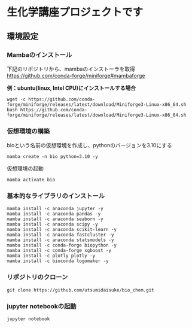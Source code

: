 # 生化学講座プロジェクトです

## 環境設定

### Mambaのインストール
下記のリポジトリから、mambaのインストーラを取得<br>
https://github.com/conda-forge/miniforge#mambaforge

**例：ubuntu(linux, Intel CPU)にインストールする場合**<br>
```
wget -c https://github.com/conda-forge/miniforge/releases/latest/download/Miniforge3-Linux-x86_64.sh
bash https://github.com/conda-forge/miniforge/releases/latest/download/Miniforge3-Linux-x86_64.sh
```

### 仮想環境の構築
bioという名前の仮想環境を作成し、pythonのバージョンを3.10にする
```
mamba create -n bio python=3.10 -y
```
仮想環境の起動
```
mamba activate bio
```

### 基本的なライブラリのインストール
```
mamba install -c anaconda jupyter -y
mamba install -c anaconda pandas -y
mamba install -c anaconda seaborn -y
mamba install -c anaconda scipy -y
mamba install -c anaconda scikit-learn -y
mamba install -c anaconda fastcluster -y
mamba install -c anaconda statsmodels -y
mamba install -c conda-forge biopython -y
mamba install -c conda-forge xgboost -y
mamba install -c plotly plotly -y
mamba install -c bioconda logomaker -y

```

### リポジトリのクローン
```
git clone https://github.com/utsumidaisuke/bio_chem.git
```

### jupyter notebookの起動
```
jupyter notebook
```
